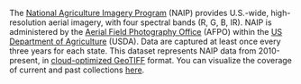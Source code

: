 The [National Agriculture Imagery Program](https://www.fsa.usda.gov/programs-and-services/aerial-photography/imagery-programs/naip-imagery/) (NAIP) 
provides U.S.-wide, high-resolution aerial imagery, with four spectral bands (R, G, B, IR). 
NAIP is administered by the [Aerial Field Photography Office](https://www.fsa.usda.gov/programs-and-services/aerial-photography/) (AFPO) 
within the [US Department of Agriculture](https://www.usda.gov/) (USDA). 
Data are captured at least once every three years for each state. 
This dataset represents NAIP data from 2010-present, in [cloud-optimized GeoTIFF](https://www.cogeo.org/) format.
You can visualize the coverage of current and past collections [here](https://naip-usdaonline.hub.arcgis.com/). 
